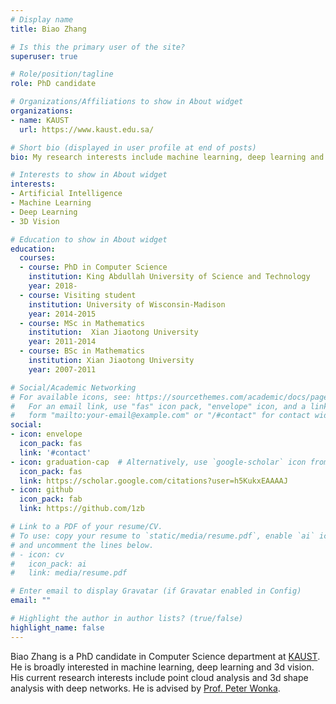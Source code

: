 ```yaml
---
# Display name
title: Biao Zhang

# Is this the primary user of the site?
superuser: true

# Role/position/tagline
role: PhD candidate

# Organizations/Affiliations to show in About widget
organizations:
- name: KAUST
  url: https://www.kaust.edu.sa/

# Short bio (displayed in user profile at end of posts)
bio: My research interests include machine learning, deep learning and 3d vision.

# Interests to show in About widget
interests:
- Artificial Intelligence
- Machine Learning
- Deep Learning
- 3D Vision

# Education to show in About widget
education:
  courses:
  - course: PhD in Computer Science
    institution: King Abdullah University of Science and Technology
    year: 2018-
  - course: Visiting student
    institution: University of Wisconsin-Madison
    year: 2014-2015
  - course: MSc in Mathematics
    institution:  Xian Jiaotong University
    year: 2011-2014
  - course: BSc in Mathematics
    institution: Xian Jiaotong University
    year: 2007-2011

# Social/Academic Networking
# For available icons, see: https://sourcethemes.com/academic/docs/page-builder/#icons
#   For an email link, use "fas" icon pack, "envelope" icon, and a link in the
#   form "mailto:your-email@example.com" or "/#contact" for contact widget.
social:
- icon: envelope
  icon_pack: fas
  link: '#contact'
- icon: graduation-cap  # Alternatively, use `google-scholar` icon from `ai` icon pack
  icon_pack: fas
  link: https://scholar.google.com/citations?user=h5KukxEAAAAJ
- icon: github
  icon_pack: fab
  link: https://github.com/1zb

# Link to a PDF of your resume/CV.
# To use: copy your resume to `static/media/resume.pdf`, enable `ai` icons in `params.toml`, 
# and uncomment the lines below.
# - icon: cv
#   icon_pack: ai
#   link: media/resume.pdf

# Enter email to display Gravatar (if Gravatar enabled in Config)
email: ""

# Highlight the author in author lists? (true/false)
highlight_name: false
---
```


Biao Zhang is a PhD candidate in Computer Science department at [KAUST](https://www.kaust.edu.sa). He is broadly interested in machine learning, deep learning and 3d vision. His current research interests include point cloud analysis and 3d shape analysis with deep networks. He is advised by [Prof. Peter Wonka](http://peterwonka.net/).

<!-- {{< icon name="download" pack="fas" >}} Download my {{< staticref "media/demo_resume.pdf" "newtab" >}}resumé{{< /staticref >}}. -->
